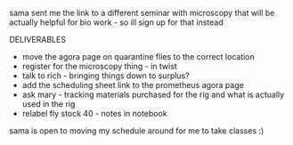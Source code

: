 sama sent me the link to a different seminar with microscopy that will be actually helpful for bio work - so ill sign up for that instead

DELIVERABLES
- move the agora page on quarantine flies to the correct location
- register for the microscopy thing - in twist
- talk to rich - bringing things down to surplus?
- add the scheduling sheet link to the prometheus agora page
- ask mary - tracking materials purchased for the rig and what is actually used in the rig
- relabel fly stock 40 - notes in notebook

sama is open to moving my schedule around for me to take classes :)
